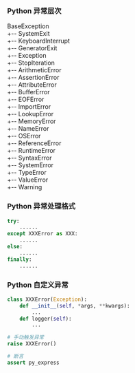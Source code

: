
### Python 异常层次
BaseException  
    +-- SystemExit  
    +-- KeyboardInterrupt  
    +-- GeneratorExit  
    +-- Exception  
        +-- StopIteration  
        +-- ArithmeticError  
        +-- AssertionError  
        +-- AttributeError  
        +-- BufferError  
        +-- EOFError  
        +-- ImportError  
        +-- LookupError  
        +-- MemoryError  
        +-- NameError  
        +-- OSError  
        +-- ReferenceError  
        +-- RuntimeError  
        +-- SyntaxError  
        +-- SystemError  
        +-- TypeError  
        +-- ValueError  
        +-- Warning  

### Python 异常处理格式
```python
try:
    ......
except XXXError as XXX:
    ......
else:
    ......
finally:
    ......
```

### Python 自定义异常
```python
class XXXError(Exception):
    def __init__(self, *args, **kwargs):
        ...
    def logger(self):
        ...

# 手动触发异常
raise XXXError()

# 断言
assert py_express
```
